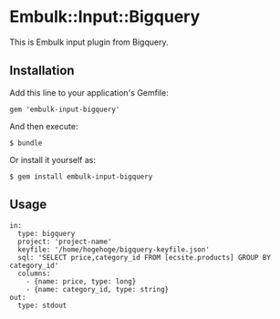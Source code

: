 # Embulk::Input::Bigquery

This is Embulk input plugin from Bigquery.

## Installation

Add this line to your application's Gemfile:

    gem 'embulk-input-bigquery'

And then execute:

    $ bundle

Or install it yourself as:

    $ gem install embulk-input-bigquery

## Usage

```
in:
  type: bigquery
  project: 'project-name'
  keyfile: '/home/hogehoge/bigquery-keyfile.json'
  sql: 'SELECT price,category_id FROM [ecsite.products] GROUP BY category_id'
  columns:
    - {name: price, type: long}
    - {name: category_id, type: string}
out:
  type: stdout
```
